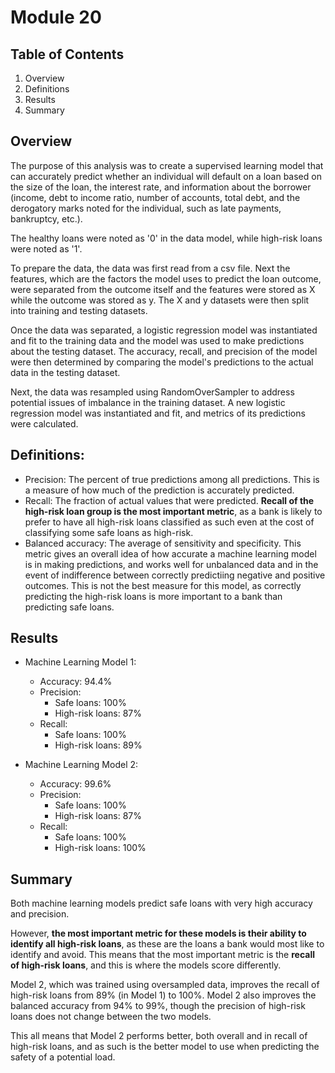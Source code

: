 # Module 20

## Table of Contents

1. Overview
2. Definitions 
3. Results
4. Summary

## Overview

The purpose of this analysis was to create a supervised learning model that can accurately predict whether an individual will default on a loan based on the size of the loan, the interest rate, and information about the borrower (income, debt to income ratio, number of accounts, total debt, and the derogatory marks noted for the individual, such as late payments, bankruptcy, etc.).

The healthy loans were noted as '0' in the data model, while high-risk loans were noted as '1'.

To prepare the data, the data was first read from a csv file. Next the features, which are the factors the model uses to predict the loan outcome, were separated from the outcome itself and the features were stored as X while the outcome was stored as y. The X and y datasets were then split into training and testing datasets. 

Once the data was separated, a logistic regression model was instantiated and fit to the training data and the model was used to make predictions about the testing dataset. The accuracy, recall, and precision of the model were then determined by comparing the model's predictions to the actual data in the testing dataset. 

Next, the data was resampled using RandomOverSampler to address potential issues of imbalance in the training dataset. A new logistic regression model was instantiated and fit, and metrics of its predictions were calculated. 

## Definitions:

* Precision: The percent of true predictions among all predictions. This is a measure of how much of the prediction is accurately predicted.
* Recall: The fraction of actual values that were predicted. **Recall of the high-risk loan group is the most important metric**, as a bank is likely to prefer to have all high-risk loans classified as such even at the cost of classifying some safe loans as high-risk.
* Balanced accuracy: The average of sensitivity and specificity. This metric gives an overall idea of how accurate a machine learning model is in making predictions, and works well for unbalanced data and in the event of indifference between correctly predictiing negative and positive outcomes. This is not the best measure for this model, as correctly predicting the high-risk loans is more important to a bank than predicting safe loans.

## Results

* Machine Learning Model 1:
  * Accuracy: 94.4%
  * Precision: 
    * Safe loans: 100%
    * High-risk loans: 87% 
  * Recall:
    * Safe loans: 100%
    * High-risk loans: 89%

* Machine Learning Model 2:
  * Accuracy: 99.6%
  * Precision:
    * Safe loans: 100%
    * High-risk loans: 87% 
  * Recall:
    * Safe loans: 100%
    * High-risk loans: 100%

## Summary

Both machine learning models predict safe loans with very high accuracy and precision. 

However, **the most important metric for these models is their ability to identify all high-risk loans**, as these are the loans a bank would most like to identify and avoid. This means that the most important metric is the **recall of high-risk loans**, and this is where the models score differently. 

Model 2, which was trained using oversampled data, improves the recall of high-risk loans from 89% (in Model 1) to 100%. Model 2 also improves the balanced accuracy from 94% to 99%, though the precision of high-risk loans does not change between the two models. 

This all means that Model 2 performs better, both overall and in recall of high-risk loans, and as such is the better model to use when predicting the safety of a potential load. 